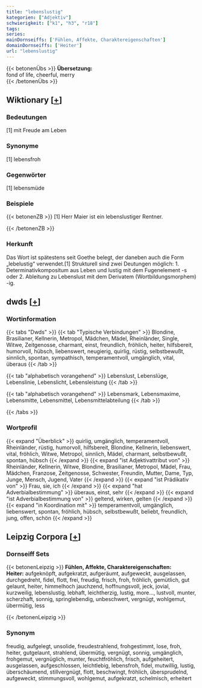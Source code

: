 ```yaml
---
title: "lebenslustig"
kategorien: ["Adjektiv"]
schwierigkeit: ["k1", "h3", "r18"]
tags:
series:
mainDornseiffs: ['Fühlen, Affekte, Charaktereigenschaften']
domainDornseiffs: ['Heiter']
url: "lebenslustig"
---
```


{{< betonenÜbs >}}
**Übersetzung:**  
fond of life, cheerful, merry  
{{< /betonenÜbs >}}

## Wiktionary [[+](https://de.wiktionary.org/wiki/lebenslustig)]

### Bedeutungen
[1] mit Freude am Leben  

### Synonyme
[1] lebensfroh  

### Gegenwörter
[1] lebensmüde  

### Beispiele
{{< betonenZB >}}
[1] Herr Maier ist ein lebenslustiger Rentner.  

{{< /betonenZB >}}
### Herkunft
Das Wort ist spätestens seit Goethe belegt, der daneben auch die Form „lebelustig“ verwendet.[1] Strukturell sind zwei Deutungen möglich: 1. Determinativkompositum aus Leben und lustig mit dem Fugenelement -s oder 2. Ableitung zu Lebenslust mit dem Derivatem (Wortbildungsmorphem) -ig.  



## dwds [[+](https://www.dwds.de/wb/lebenslustig)]

### Wortinformation
{{< tabs "Dwds" >}}
{{< tab "Typische Verbindungen" >}}
Blondine, Brasilianer, Kellnerin, Metropol, Mädchen, Mädel, Rheinländer, Single, Witwe, Zeitgenosse, charmant, einst, freundlich, fröhlich, heiter, hilfsbereit, humorvoll, hübsch, liebenswert, neugierig, quirlig, rüstig, selbstbewußt, sinnlich, spontan, sympathisch, temperamentvoll, umgänglich, vital, überaus
{{< /tab >}}

{{< tab "alphabetisch vorangehend" >}}
Lebenslust, Lebenslüge, Lebenslinie, Lebenslicht, Lebensleistung
{{< /tab >}}

{{< tab "alphabetisch vorangehend" >}}
Lebensmark, Lebensmaxime, Lebensmitte, Lebensmittel, Lebensmittelabteilung
{{< /tab >}}

{{< /tabs >}}

### Wortprofil
{{< expand "Überblick" >}} quirlig, umgänglich, temperamentvoll, Rheinländer, rüstig, humorvoll, hilfsbereit, Blondine, Kellnerin, liebenswert, vital, fröhlich, Witwe, Metropol, sinnlich, Mädel, charmant, selbstbewußt, spontan, hübsch {{< /expand >}}
{{< expand "ist Adjektivattribut von" >}} Rheinländer, Kellnerin, Witwe, Blondine, Brasilianer, Metropol, Mädel, Frau, Mädchen, Franzose, Zeitgenosse, Schwester, Freundin, Mutter, Dame, Typ, Junge, Mensch, Jugend, Vater {{< /expand >}}
{{< expand "ist Prädikativ von" >}} Frau, sie, ich {{< /expand >}}
{{< expand "hat Adverbialbestimmung" >}} überaus, einst, sehr {{< /expand >}}
{{< expand "ist Adverbialbestimmung von" >}} geltend, wirken, gelten {{< /expand >}}
{{< expand "in Koordination mit" >}} temperamentvoll, umgänglich, liebenswert, spontan, fröhlich, hübsch, selbstbewußt, beliebt, freundlich, jung, offen, schön {{< /expand >}}

## Leipzig Corpora [[+](https://corpora.uni-leipzig.de/en/res?word=lebenslustig&corpusId=deu_newscrawl-public_2018)]

### Dornseiff Sets
{{< betonenLeipzig >}}
**Fühlen, Affekte, Charaktereigenschaften:**  
**Heiter:** aufgeknöpft, aufgekratzt, aufgeräumt, aufgeweckt, ausgelassen, durchgedreht, fidel, flott, frei, freudig, frisch, froh, fröhlich, gemütlich, gut gelaunt, heiter, himmelhoch jauchzend, hoffnungsvoll, jeck, jovial, kurzweilig, lebenslustig, lebhaft, leichtherzig, lustig, more..., lustvoll, munter, scherzhaft, sonnig, springlebendig, unbeschwert, vergnügt, wohlgemut, übermütig, less  

{{< /betonenLeipzig >}}

### Synonym
freudig, aufgelegt, unsolide, freudestrahlend, frohgestimmt, lose, froh, heiter, gutgelaunt, strahlend, übermütig, vergnügt, sonnig, umgänglich, frohgemut, vergnüglich, munter, feuchtfröhlich, frisch, aufgeheitert, ausgelassen, aufgeschlossen, leichtlebig, lebensfroh, fidel, mutwillig, lustig, überschäumend, stillvergnügt, flott, beschwingt, fröhlich, übersprudelnd, aufgeweckt, stimmungsvoll, wohlgemut, aufgekratzt, schelmisch, erheitert


